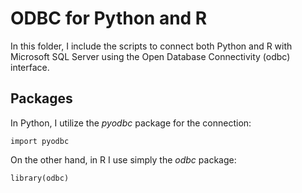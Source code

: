 # ODBC for Python and R

In this folder, I include the scripts to connect both Python and R with Microsoft SQL Server using the Open Database Connectivity (odbc) interface. 

## Packages
In Python, I utilize the *pyodbc* package for the connection:
```
import pyodbc
```

On the other hand, in R I use simply the *odbc* package:
```
library(odbc)
```
